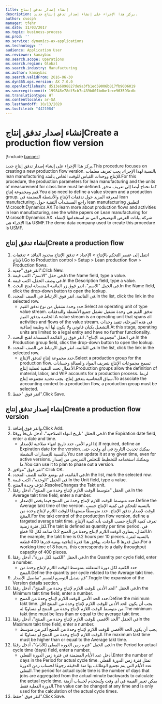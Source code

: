 ```yaml
---
title: إنشاء إصدار تدفق إنتاج
description: يركز هذا الإجراء على إنشاء إصدار تدفق إنتاج جديد.
author: cvocph
manager: tfehr
ms.date: 11/03/2017
ms.topic: business-process
ms.prod: ''
ms.service: dynamics-ax-applications
ms.technology: ''
audience: Application User
ms.reviewer: kamaybac
ms.search.scope: Operations
ms.search.region: Global
ms.search.industry: Manufacturing
ms.author: kamaybac
ms.search.validFrom: 2016-06-30
ms.dyn365.ops.version: AX 7.0.0
ms.openlocfilehash: d513e6898827de9a3fb1ed59006b817fb9006019
ms.sourcegitcommit: 199848e78df5cb7c439b001bdbe1ece963593cdb
ms.translationtype: HT
ms.contentlocale: ar-SA
ms.lasthandoff: 10/13/2020
ms.locfileid: "4421084"
---
```

# <a name="create-a-production-flow-version"></a><span data-ttu-id="3e399-103">إنشاء إصدار تدفق إنتاج</span><span class="sxs-lookup"><span data-stu-id="3e399-103">Create a production flow version</span></span>

[!include [banner](../../includes/banner.md)]

<span data-ttu-id="3e399-104">يركز هذا الإجراء على إنشاء إصدار تدفق إنتاج جديد.</span><span class="sxs-lookup"><span data-stu-id="3e399-104">This procedure focuses on creating a new production flow version.</span></span> <span data-ttu-id="3e399-105">بالنسبة لهذا الإجراء، يجب تعريف معلمات lean manufacturing للإنتاج ووحدات القياس للوقت الخاص بالفئة.</span><span class="sxs-lookup"><span data-stu-id="3e399-105">For this procedure, the production parameters for lean manufacturing and the units of measurement for class time must be defined.</span></span> <span data-ttu-id="3e399-106">كما تحتاج أيضا إلى تعريف تدفق قيم ومجموعة إنتاج.</span><span class="sxs-lookup"><span data-stu-id="3e399-106">You also need to define a value stream and a production group.</span></span> <span data-ttu-id="3e399-107">لمعرفة المزيد حول تدفقات الإنتاج والأنشطة المضمنة في lean manufacturing، راجع المستندات التقنية حول lean manufacturing لتطبيق Microsoft Dynamics AX.</span><span class="sxs-lookup"><span data-stu-id="3e399-107">To learn more about production flows and activities in lean manufacturing, see the white papers on Lean manufacturing for Microsoft Dynamics AX.</span></span> <span data-ttu-id="3e399-108">شركة بيانات العرض التوضيحي التي تم استخدامها لإنشاء هذا الإجراء هي USMF.</span><span class="sxs-lookup"><span data-stu-id="3e399-108">The demo data company used to create this procedure is USMF.</span></span>


## <a name="create-a-production-flow"></a><span data-ttu-id="3e399-109">إنشاء تدفق إنتاج</span><span class="sxs-lookup"><span data-stu-id="3e399-109">Create a production flow</span></span>
1. <span data-ttu-id="3e399-110">انتقل إلى عنصر التحكم بالإنتاج > الإعداد > تدفق الإنتاج محدود الفاقد > تدفقات الإنتاج.</span><span class="sxs-lookup"><span data-stu-id="3e399-110">Go to Production control > Setup > Lean production flow > Production flows.</span></span>
2. <span data-ttu-id="3e399-111">انقر فوق "جديد".</span><span class="sxs-lookup"><span data-stu-id="3e399-111">Click New.</span></span>
3. <span data-ttu-id="3e399-112">في حقل "الاسم"، اكتب قيمة.</span><span class="sxs-lookup"><span data-stu-id="3e399-112">In the Name field, type a value.</span></span>
4. <span data-ttu-id="3e399-113">في وصف الحقل، اكتب قيمة.</span><span class="sxs-lookup"><span data-stu-id="3e399-113">In the Description field, type a value.</span></span>
5. <span data-ttu-id="3e399-114">في الحقل "الاسم"، انقر فوق زر القائمة المنسدلة لفتح البحث.</span><span class="sxs-lookup"><span data-stu-id="3e399-114">In the Name field, click the drop-down button to open the lookup.</span></span>
6. <span data-ttu-id="3e399-115">في القائمة، انقر فوق الارتباط في الصف المحدد.</span><span class="sxs-lookup"><span data-stu-id="3e399-115">In the list, click the link in the selected row.</span></span>
    * <span data-ttu-id="3e399-116">حدد وحدة تشغيل من نوع تدفق القيم.</span><span class="sxs-lookup"><span data-stu-id="3e399-116">Select an operating unit of type value stream.</span></span> <span data-ttu-id="3e399-117">تدفق القيم هي وحدة تشغيل تشمل جميع الأنشطة والتدفقات الخاصة بتدفق القيم.</span><span class="sxs-lookup"><span data-stu-id="3e399-117">A value stream is an operating unit that spans all activities and flows of the value stream.</span></span> <span data-ttu-id="3e399-118">في هذه المرحلة، تتقيد وحدات التشغيل بكيان قانوني ولا يكون لها أية وظيفة إضافية.</span><span class="sxs-lookup"><span data-stu-id="3e399-118">At this stage, operating units are limited to a legal entity and have no further functionality.</span></span>  
7. <span data-ttu-id="3e399-119">في الحقل "مجموعة الإنتاج"، انقر فوق زر القائمة المنسدلة لفتح البحث.</span><span class="sxs-lookup"><span data-stu-id="3e399-119">In the Production group field, click the drop-down button to open the lookup.</span></span>
8. <span data-ttu-id="3e399-120">في القائمة، انقر فوق الارتباط في الصف المحدد.</span><span class="sxs-lookup"><span data-stu-id="3e399-120">In the list, click the link in the selected row.</span></span>
    * <span data-ttu-id="3e399-121">حدد مجموعة إنتاج لتدفق الإنتاج.</span><span class="sxs-lookup"><span data-stu-id="3e399-121">Select a production group for the production flow.</span></span> <span data-ttu-id="3e399-122">تسمح مجموعات الإنتاج بتعريف المواد والعمالة وحسابات الأعمال تحت التنفيذ لعملية إنتاج.</span><span class="sxs-lookup"><span data-stu-id="3e399-122">Production groups allow the definition of material, labor, and WIP accounts for a production process.</span></span> <span data-ttu-id="3e399-123">لربط سياق المحاسبة بتدفق إنتاج، يجب تحديد مجموعة إنتاج.</span><span class="sxs-lookup"><span data-stu-id="3e399-123">To associate the accounting context to a production flow, a production group must be selected.</span></span>  
9. <span data-ttu-id="3e399-124">انقر فوق "حفظ".</span><span class="sxs-lookup"><span data-stu-id="3e399-124">Click Save.</span></span>

## <a name="create-a-production-flow-version"></a><span data-ttu-id="3e399-125">إنشاء إصدار تدفق إنتاج</span><span class="sxs-lookup"><span data-stu-id="3e399-125">Create a production flow version</span></span>
1. <span data-ttu-id="3e399-126">وانقر فوق إضافة.</span><span class="sxs-lookup"><span data-stu-id="3e399-126">Click Add.</span></span>
2. <span data-ttu-id="3e399-127">في الحقل "تاريخ انتهاء الصلاحية"، أدخل تاريخاً ووقتًا.</span><span class="sxs-lookup"><span data-stu-id="3e399-127">In the Expiration date field, enter a date and time.</span></span>
    * <span data-ttu-id="3e399-128">إذا لزم الأمر، حدد تاريخ انتهاء صلاحية للإصدار.</span><span class="sxs-lookup"><span data-stu-id="3e399-128">If required, define an Expiration date for the version.</span></span> <span data-ttu-id="3e399-129">يمكنك تحديث التاريخ في أي وقت، حتى بالنسبة للإصدارات النشطة.</span><span class="sxs-lookup"><span data-stu-id="3e399-129">You can update it at any given time, even for active versions.</span></span> <span data-ttu-id="3e399-130">ويمكنك استخدامه للتخطيط للتخلص التدريجي من إصدار ما.</span><span class="sxs-lookup"><span data-stu-id="3e399-130">You can use it to plan to phase out a version.</span></span>  
3. <span data-ttu-id="3e399-131">انقر فوق "موافق".</span><span class="sxs-lookup"><span data-stu-id="3e399-131">Click OK.</span></span>
4. <span data-ttu-id="3e399-132">في القائمة، قم بوضع علامة للصف المحدد.</span><span class="sxs-lookup"><span data-stu-id="3e399-132">In the list, mark the selected row.</span></span>
5. <span data-ttu-id="3e399-133">في الحقل "الوحدة"، اكتب قيمة.</span><span class="sxs-lookup"><span data-stu-id="3e399-133">In the Unit field, type a value.</span></span>
6. <span data-ttu-id="3e399-134">عرّف وحدة المنتج.</span><span class="sxs-lookup"><span data-stu-id="3e399-134">ResolveChanges the Takt unit.</span></span>
7. <span data-ttu-id="3e399-135">في الحقل "متوسط الوقت اللازم لإنتاج وحدة من المنتج"، أدخل رقمًا.</span><span class="sxs-lookup"><span data-stu-id="3e399-135">In the Average takt time field, enter a number.</span></span>
    * <span data-ttu-id="3e399-136">حدد متوسط الوقت اللازم لإنتاج وحدة من المنتج فيما يخص الإصدار.</span><span class="sxs-lookup"><span data-stu-id="3e399-136">Define the Average takt time of the version.</span></span> <span data-ttu-id="3e399-137">بالنسبة للتحكم في كمية الإنتاج حسب الوقت لإصدار تدفق الإنتاج، حدد متوسطًا مستهدفًا للوقت اللازم لإنتاج وحدة من المنتج.</span><span class="sxs-lookup"><span data-stu-id="3e399-137">For the takt control of the production flow version, define a targeted average takt time.</span></span> <span data-ttu-id="3e399-138">تعرف كمية الإنتاج حسب الوقت بأنه كمية الإنتاج لكل فترة زمنية.</span><span class="sxs-lookup"><span data-stu-id="3e399-138">The takt is defined as quantity per time period.</span></span> <span data-ttu-id="3e399-139">في المثال، يساوي الوقت اللازم لإنتاج وحدة من المنتج 0.2 ساعة لكل 10 قطع.</span><span class="sxs-lookup"><span data-stu-id="3e399-139">In the example, the takt time is 0.2 hours per 10 pieces.</span></span> <span data-ttu-id="3e399-140">بالنسبة لفترة عمل قدرها 8 ساعات، يوافق هذا قدرة إنتاجية يومية قدرها 400 قطعة.</span><span class="sxs-lookup"><span data-stu-id="3e399-140">For a working time of 8 hours, this corresponds to a daily throughput capacity of 400 pieces.</span></span>  
8. <span data-ttu-id="3e399-141">في الحقل "الكمية لكل دورة"، أدخل رقمًا.</span><span class="sxs-lookup"><span data-stu-id="3e399-141">In the Quantity per cycle field, enter a number.</span></span>
    * <span data-ttu-id="3e399-142">حدد الكمية لكل دورة المتعلقة بمتوسط الوقت اللازم لإنتاج وحدة من المنتج.</span><span class="sxs-lookup"><span data-stu-id="3e399-142">Define the quantity per cycle related to the Average takt time.</span></span>  
9. <span data-ttu-id="3e399-143">قم بتبديل التوسيع للقسم "تفاصيل الإصدار".</span><span class="sxs-lookup"><span data-stu-id="3e399-143">Toggle the expansion of the Version details section.</span></span>
10. <span data-ttu-id="3e399-144">في الحقل "الحد الأدنى للوقت اللازم لإنتاج وحدة من المنتج"، أدخل رقمًا.</span><span class="sxs-lookup"><span data-stu-id="3e399-144">In the Minimum takt time field, enter a number.</span></span>
    * <span data-ttu-id="3e399-145">حدد الحد الأدنى للوقت اللازم لإنتاج وحدة من المنتج.</span><span class="sxs-lookup"><span data-stu-id="3e399-145">Define the minimum takt time.</span></span> <span data-ttu-id="3e399-146">يجب أن يكون الحد الأدنى للوقت اللازم لإنتاج وحدة من المنتج أقل من متوسط الوقت اللازم لإنتاج وحدة من المنتج أو مساويًا له.</span><span class="sxs-lookup"><span data-stu-id="3e399-146">The minimum takt time must be less than or equal to the average takt time.</span></span>  
11. <span data-ttu-id="3e399-147">في الحقل "الحد الأقصى للوقت اللازم لإنتاج وحدة من المنتج"، أدخل رقمًا</span><span class="sxs-lookup"><span data-stu-id="3e399-147">In the Maximum takt time field, enter a number.</span></span>
    * <span data-ttu-id="3e399-148">يجب أن يكون الحد الأقصى للوقت اللازم لإنتاج وحدة من المنتج أكبر من متوسط الوقت اللازم لإنتاج وحدة من المنتج أو مساويًا له.</span><span class="sxs-lookup"><span data-stu-id="3e399-148">The maximum takt time must be higher than or equal to the Average takt time.</span></span>  
12. <span data-ttu-id="3e399-149">في الحقل "فترة زمن الدورة الفعلي (الأيام)"، أدخل رقمًا.</span><span class="sxs-lookup"><span data-stu-id="3e399-149">In the Period for actual cycle time (days) field, enter a number.</span></span>
    * <span data-ttu-id="3e399-150">أدخل عدد الأيام المضمنة في فترة زمن الدورة الفعلي.</span><span class="sxs-lookup"><span data-stu-id="3e399-150">Enter the number of days in the Period for actual cycle time.</span></span> <span data-ttu-id="3e399-151">تمثل فترة زمن الدورة الفعلي عدد الأيام التي يتم تجميع الوظائف بها منذ الدقيقة رجوعًا لحساب زمن الدورة الفعلي.</span><span class="sxs-lookup"><span data-stu-id="3e399-151">The period for actual cycle time is the number of days that jobs are aggregated from the actual minute backwards to calculate the actual cycle time.</span></span> <span data-ttu-id="3e399-152">يمكن تغيير القيمة في أي وقت وتُستخدم لحساب أزمنة الدورة الفعلية فقط.</span><span class="sxs-lookup"><span data-stu-id="3e399-152">The value can be changed at any time and is only used for the calculation of the actual cycle times.</span></span>  
13. <span data-ttu-id="3e399-153">انقر فوق "حفظ".</span><span class="sxs-lookup"><span data-stu-id="3e399-153">Click Save.</span></span>

